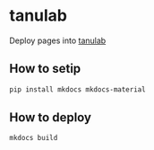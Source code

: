 # tanulab

Deploy pages into [tanulab](https://tanuchan11.github.io/tanulab/)

## How to setip

```bash
pip install mkdocs mkdocs-material
```

## How to deploy

```bash
mkdocs build
```